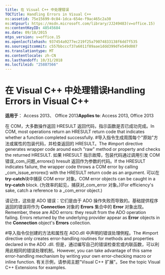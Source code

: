 ```yaml
---
title: 在 Visual C++ 中处理错误
TOCTitle: Handling Errors in Visual C++
ms:assetid: 75e15699-0c84-1dca-654e-f9ac465c2a30
ms:mtpsurl: https://msdn.microsoft.com/library/JJ249483(v=office.15)
ms:contentKeyID: 48545684
ms.date: 09/18/2015
mtps_version: v=office.15
ms.openlocfilehash: 937454a9277ec219f25a79074833138f6dd7f535
ms.sourcegitcommit: c557bbcccf37a6011f89aae1ddd399dfe549d087
ms.translationtype: MT
ms.contentlocale: zh-CN
ms.lasthandoff: 10/31/2018
ms.locfileid: "25887566"
---
```

# <a name="handling-errors-in-visual-c"></a><span data-ttu-id="1a2a1-102">在 Visual C++ 中处理错误</span><span class="sxs-lookup"><span data-stu-id="1a2a1-102">Handling Errors in Visual C++</span></span>


<span data-ttu-id="1a2a1-103">**适用于**： Access 2013、 Office 2013</span><span class="sxs-lookup"><span data-stu-id="1a2a1-103">**Applies to**: Access 2013, Office 2013</span></span>

<span data-ttu-id="1a2a1-104">在 COM，大多数操作返回 HRESULT 返回代码，指示函数是否已成功完成。</span><span class="sxs-lookup"><span data-stu-id="1a2a1-104">In COM, most operations return an HRESULT return code that indicates whether a function completed successfully.</span></span> <span data-ttu-id="1a2a1-105">\#导入指令生成周围每个"原始"方法或属性的包装代码，并检查返回的 HRESULT。</span><span class="sxs-lookup"><span data-stu-id="1a2a1-105">The \#import directive generates wrapper code around each "raw" method or property and checks the returned HRESULT.</span></span> <span data-ttu-id="1a2a1-106">如果 HRESULT 指示故障，包装代码通过调用引发 COM 错误\_com\_问题\_errorex() hresult 返回作为参数的代码。</span><span class="sxs-lookup"><span data-stu-id="1a2a1-106">If the HRESULT indicates failure, the wrapper code throws a COM error by calling \_com\_issue\_errorex() with the HRESULT return code as an argument.</span></span> <span data-ttu-id="1a2a1-107">可以在**try-catch**块中捕获 COM error 对象。</span><span class="sxs-lookup"><span data-stu-id="1a2a1-107">COM error objects can be caught in a **try-catch** block.</span></span> <span data-ttu-id="1a2a1-108">(为效率的起见，捕获对\_com\_error 对象。)</span><span class="sxs-lookup"><span data-stu-id="1a2a1-108">(For efficiency's sake, catch a reference to a \_com\_error object.)</span></span>

<span data-ttu-id="1a2a1-p102">请记住，这些是 ADO 错误：它们是由于 ADO 操作失败而导致的。基础提供程序返回的错误将作为 **Connection** 对象的 **Errors** 集合中的 **Error** 对象出现。</span><span class="sxs-lookup"><span data-stu-id="1a2a1-p102">Remember, these are ADO errors: they result from the ADO operation failing. Errors returned by the underlying provider appear as **Error** objects in the **Connection** object's **Errors** collection.</span></span>

<span data-ttu-id="1a2a1-111">\#导入指令仅创建的方法和属性在 ADO.dll 中声明的错误处理例程。</span><span class="sxs-lookup"><span data-stu-id="1a2a1-111">The \#import directive only creates error-handling routines for methods and properties declared in the ADO .dll.</span></span> <span data-ttu-id="1a2a1-112">但是，通过编写自己的错误检查宏或内联函数，可以利用此相同的错误处理机制。</span><span class="sxs-lookup"><span data-stu-id="1a2a1-112">However, you can take advantage of this same error-handling mechanism by writing your own error-checking macro or inline function.</span></span> <span data-ttu-id="1a2a1-113">有关示例，请参阅主题"Visual C++ 扩展"。</span><span class="sxs-lookup"><span data-stu-id="1a2a1-113">See the topic Visual C++ Extensions for examples.</span></span>

